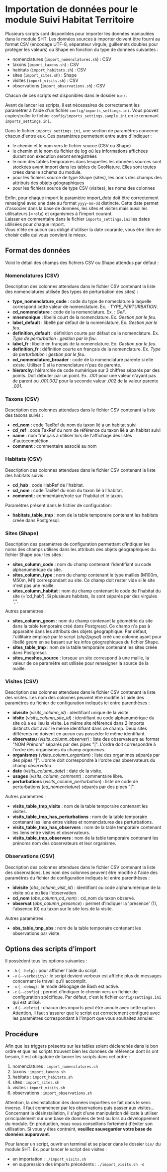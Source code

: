 # Importation de données pour le module Suivi Habitat Territoire

Plusieurs scripts sont disponibles pour importer les données manipulées dans le module SHT. Les données sources à importer doivent être fourni au format CSV (encodage UTF-8, séparateur virgule, guillemets doubles pour protéger les valeurs) ou Shape en fonction du type de données suivantes :
 - nomenclatures (`import_nomenclatures.sh`) : CSV
 - taxons (`import_taxons.sh`) : CSV
 - habitats (`import_habitats.sh`) : CSV
 - sites (`import_sites.sh`) : Shape
 - visites (`import_visits.sh`) : CSV
 - observations (`import_observations.sh`) : CSV

Chacun de ces scripts est disponibles dans le dossier `bin/`.

Avant de lancer les scripts, il est nécessaires de correctement les paramètrer à l'aide d'un fichier `config/imports_settings.ini`. Vous pouvez copier/coller le fichier `config/imports_settings.sample.ini` en le renomant `imports_settings.ini`.

Dans le fichier `imports_settings.ini`, une section de paramètres concerne chacun d'entre eux. Ces paramètres permettent entre autre d'indiquer :
 - le chemin et le nom vers le fichier source (CSV ou Shape)
 - le chemin et le nom du fichier de log où les informations affichées durant son execution seront enregistrées
 - le nom des tables temporaires dans lesquelles les données sources sont stockées avant import dans les tables de GeoNature. Elles sont toutes crées dans le schema du module.
 - pour les fichiers source de type Shape (sites), les noms des champs des attributs des objets géographiques
 - pour les fichiers source de type CSV (visites), les noms des colonnes

 Enfin, pour chaque import le paramètre *import_date* doit être correctement renseigné avec une date au format `yyyy-mm-dd` distincte. Cette date permet d'associer dans la base de données, les sites et visites mais aussi les utilisateurs (=`role`) et organismes à l'import courant.  
 Laisser en commentaire dans le fichier `imports_settings.ini` les dates utilisées pour chaque import.  
 Vous n'ête en aucun cas obligé d'utiliser la date courante, vous être libre de choisir celle qui vous convient le mieux.


## Format des données
Voici le détail des champs des fichiers CSV ou Shape attendus par défaut :


### Nomenclatures (CSV)

Description des colonnes attendues dans le fichier CSV contenant la liste des nomenclatures utilisée (les types de perturbation des sites) :

 - **type_nomenclature_code** : code du type de nomeclature à laquelle correspond cette valeur de nomenclature. Ex. : *TYPE_PERTURBATION*.
 - **cd_nomenclature** : code de la nomenclature. Ex. : *GeF*.
 - **mnemonique** : libellé court de la nomenclature. Ex. *Gestion par le feu*.
 - **label_default** : libellé par défaut de la nomenclature. Ex. *Gestion par le feu*.
 - **definition_default** : définition courte par défaut de la nomenclature. Ex. *Type de perturbation : gestion par le feu*.
 - **label_fr** : libellé en français de la nomenclature. Ex. *Gestion par le feu*.
 - **definition_fr** : définition courte en français de la nomenclature. Ex. *Type de perturbation : gestion par le feu*.
 - **cd_nomenclature_broader** : code de la nomenclature parente si elle existe. Utiliser 0 si la nomenclature n'pas de parente.
 - **hierarchy**: hiérarchie de code numérique sur 3 chiffres séparés par des points. Doit débuter par un point. Ex. *.001* pour une valeur n'ayant pas de parent ou *.001.002* pour la seconde valeur *.002* de la valeur parente *.001*.


### Taxons (CSV)

Description des colonnes attendues dans le fichier CSV contenant la liste des taxons suivis :

 - **cd_nom** : code TaxRef du nom du taxon lié a un habitat suivi
 - **cd_ref** : code TaxRef du nom de référence du taxon lié a un habitat suivi
 - **name** : nom français à utiliser lors de l'affichage des listes d'autocomplétion.
 - **comment** : commentaire associé au nom


### Habitats (CSV)
Description des colonnes attendues dans le fichier CSV contenant la liste des habitats suivis :

 - **cd_hab** : code HabRef de l'habitat.
 - **cd_nom** : code TaxRef du nom du taxon lié à l'habitat.
 - **comment** : commentaire/note sur l'habitat et le taxon.

Paramètres présent dans le fichier de configuration:
 - **habitats_table_tmp** : nom de la table temporaire contenant les habitats créée dans Postgresql.


### Sites (Shape)

Description des paramètres de configuration permettant d'indiquer les noms des champs utilisés dans les attributs des objets géographiques du fichier Shape pour les sites :

- **sites_column_code** : nom du champ contenant l'identifiant ou code alphanumérique du site.
 - **sites_column_type** : nom du champ contenant le type mailles (M100m, M50m, M1) correspondant au site. Ce champ doit rester vide si le site n'est pas une maille.
  - **sites_column_habitat** : nom du champ contenant le code de l'habitat du site (='cd_hab'). Si plusieurs habitats, ils sont séparés par des virgules ",".

Autres paramètres :
 - **sites_column_geom** : nom du champ contenant la géométrie du site dans la table temporaire créé dans Postgresql. Ce champ n'a pas à apparaitre dans les attributs des objets géographique. Par défaut, l'utilitaire employé par le script (*shp2pgsql*) créé une colonne ayant pour libellé *geom* en se basant sur les infos géographiques du fichier Shape.
 - **sites_table_tmp** : nom de la table temporaire contenant les sites créée dans Postgresql.
 - **sites_meshes_source** : lorsque un site correspond à une maille, la valeur de ce paramètre est utilisée pour renseigner la source de la maille.


### Visites (CSV)
Description des colonnes attendues dans le fichier CSV contenant la liste des visites. Les nom des colonnes peuvent être modifié à l'aide des paramètres du fichier de configuration indiqués ici entre parenthèses :

 - **idvisite** (*visits_column_id*) : identifiant unique de la visite.
 - **idsite** (*visits_column_site_id*) : identifiant ou code alphanumérique du site où a eu lieu la visite. Le même site référencé dans 2 imports distincts doit avoir le même identifiant dans ce champ. Deux sites différents ne doivent en aucun cas posséder le même identifiant.
  - **observateu** (*visits_column_observer*) : liste des observateurs au format "NOM Prénom" séparés par des pipes "|". L'ordre doit correspondre à l'ordre des organismes du champ *organimes*.
 - **organismes** (*visits_column_organism*) : liste des organimes séparés par des pipes "|". L'ordre doit correspondre à l'ordre des observateurs du champ *observateu*.
 - **date** (*visits_column_date*) : date de la visite.
 - **usages** (*visits_column_comment*) : commentaire libre.
 - **perturbations** (*visits_column_perturbation*) : liste de code de perturbations (*cd_nomenclature*) séparés par des pipes "|".

 Autres paramètres :
 - **visits_table_tmp_visits** : nom de la table temporaire contenant les visites.
 - **visits_table_tmp_has_perturbations** : nom de la table temporaire contenant les liens entre visites et nomenclatures des perturbations.
 - **visits_table_tmp_has_observers** : nom de la table temporaire contenant les liens entre visites et observateurs.
 - **visits_table_tmp_observers** : nom de la table temporaire contenant les prénoms nom des observateurs et leur organisme.


### Observations (CSV)
Description des colonnes attendues dans le fichier CSV contenant la liste des observations. Les nom des colonnes peuvent être modifié à l'aide des paramètres du fichier de configuration indiqués ici entre parenthèses :

 - **idvisite** (*obs_column_visit_id*) : identifiant ou code alphanumérique de la visite où a eu lieu l'observation.
 - **cd_nom** (*obs_column_cd_nom*) : cd_nom du taxon observé.
 - **observat** (*obs_column_presence*) : permet d'indiquer la 'presence' (1), l'absence (0) du taxon sur le site lors de la visite.

 Autres paramètres :
 - **obs_table_tmp_obs** : nom de la table temporaire contenant les observations par visite.
 

## Options des scripts d'import

Il possèdent tous les options suivantes :
 - `-h` (`--help`) : pour afficher l'aide du script.
 - `-v` (`--verbosity`) : le script devient verbeux est affiche plus de messages concernant le travail qu'il accomplit.
 - `-x` (`--debug`) : le mode débogage de Bash est activé.
 - `-c` (`--config`) : permet d'indiquer le chemin vers un fichier de configuration spécifique. Par défaut, c'est le fichier `config/settings.ini` qui est utilisé.
 - `-d` (`--delete`) : chacun des imports peut être annulé avec cette option. Attention, il faut s'assurer que le script est correctement configuré avec les paramètres correspondant à l'import que vous souhaitez annuler.


## Procédure

Afin que les triggers présents sur les tables soient déclenchés dans le bon ordre et que les scripts trouvent bien les données de référence dont ils ont besoin, il est obligatoire de lancer les scripts dans cet ordre :
 1. nomenclatures : `import_nomenclatures.sh`
 2. taxons : `import_taxons.sh`
 3. habitats : `import_habitats.sh`
 4. sites : `import_sites.sh`
 5. visites : `import_visits.sh`
 6. observations : `import_observations.sh`

Attention, la désinstallation des données importées se fait dans le sens inverse. Il faut commencer par les observations puis passer aux visites...  
Concernant la désinstallation, il s'agit d'une manipulation délicate à utiliser principalement sur une base de données de test ou lors du développement du module. En production, nous vous conseillons fortement d'éviter son utilisation. Si vous y êtes contraint, **veuillez sauvegarder votre base de données auparavant**.

Pour lancer un script, ouvrir un terminal et se placer dans le dossier `bin/` du module SHT.
Ex. pour lancer le script des visites :
 - en importation : `./import_visits.sh`
 - en suppression des imports précédents : `./import_visits.sh -d`

